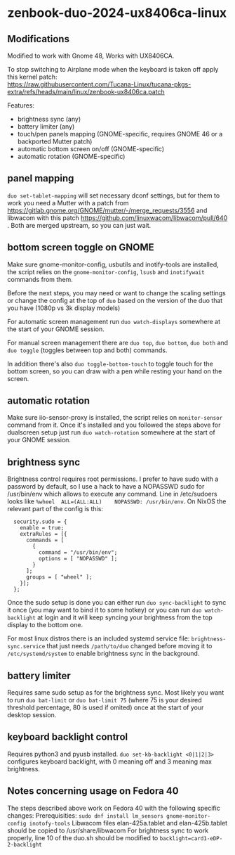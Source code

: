 # zenbook-duo-2024-ux8406ca-linux

## Modifications
Modified to work with Gnome 48,
Works with UX8406CA.

To stop switching to Airplane mode when the keyboard is taken off apply this kernel patch:  
https://raw.githubusercontent.com/Tucana-Linux/tucana-pkgs-extra/refs/heads/main/linux/zenbook-ux8406ca.patch


Features:
* brightness sync (any)
* battery limiter (any)
* touch/pen panels mapping (GNOME-specific, requires GNOME 46 or a backported Mutter patch)
* automatic bottom screen on/off (GNOME-specific)
* automatic rotation (GNOME-specific)

## panel mapping

`duo set-tablet-mapping` will set necessary dconf settings, but for them to work you need a Mutter with a patch from https://gitlab.gnome.org/GNOME/mutter/-/merge_requests/3556 and libwacom with this patch https://github.com/linuxwacom/libwacom/pull/640 . Both are merged upstream, so you can just wait.

## bottom screen toggle on GNOME

Make sure gnome-monitor-config, usbutils and inotify-tools are installed, the script relies on the `gnome-monitor-config`, `lsusb` and `inotifywait` commands from them.

Before the next steps, you may need or want to change the scaling settings or change the config at the top of `duo` based on the version of the duo that you have (1080p vs 3k display models)

For automatic screen management run `duo watch-displays` somewhere at the start of your GNOME session.

For manual screen management there are `duo top`, `duo bottom`, `duo both` and `duo toggle` (toggles between top and both) commands.

In addition there's also `duo toggle-bottom-touch` to toggle touch for the bottom screen, so you can draw with a pen while resting your hand on the screen.

## automatic rotation

Make sure iio-sensor-proxy is installed, the script relies on `monitor-sensor` command from it. Once it's installed and you followed the steps above for dualscreen setup just run `duo watch-rotation` somewhere at the start of your GNOME session.

## brightness sync

Brightness control requires root permissions. I prefer to have sudo with a password by default, so I use a hack to have a NOPASSWD sudo for /usr/bin/env which allows to execute any command. Line in /etc/sudoers looks like `%wheel  ALL=(ALL:ALL)    NOPASSWD: /usr/bin/env`. On NixOS the relevant part of the config is this:

```
  security.sudo = {
    enable = true;
    extraRules = [{
      commands = [
        {
          command = "/usr/bin/env";
          options = [ "NOPASSWD" ];
        }
      ];
      groups = [ "wheel" ];
    }];
  };
```

Once the sudo setup is done you can either run `duo sync-backlight` to sync it once (you may want to bind it to some hotkey) or you can run `duo watch-backlight` at login and it will keep syncing your brightness from the top display to the bottom one.

For most linux distros there is an included systemd service file: `brightness-sync.service` that just needs `/path/to/duo` changed before moving it to `/etc/systemd/system` to enable brightness sync in the background.

## battery limiter

Requires same sudo setup as for the brightness sync. Most likely you want to run `duo bat-limit` or `duo bat-limit 75` (where 75 is your desired threshold percentage, 80 is used if omited) once at the start of your desktop session.

## keyboard backlight control

Requires python3 and pyusb installed. `duo set-kb-backlight <0|1|2|3>` configures keyboard backlight, with 0 meaning off and 3 meaning max brightness.

## Notes concerning usage on Fedora 40

The steps described above work on Fedora 40 with the following specific changes:
Prerequisities:
`sudo dnf install lm_sensors gnome-monitor-config inotofy-tools`
Libwacom files elan-425a.tablet and elan-425b.tablet should be copied to /usr/share/libwacom
For brightness sync to work properly, line 10 of the duo.sh should be modified to `backlight=card1-eDP-2-backlight`

